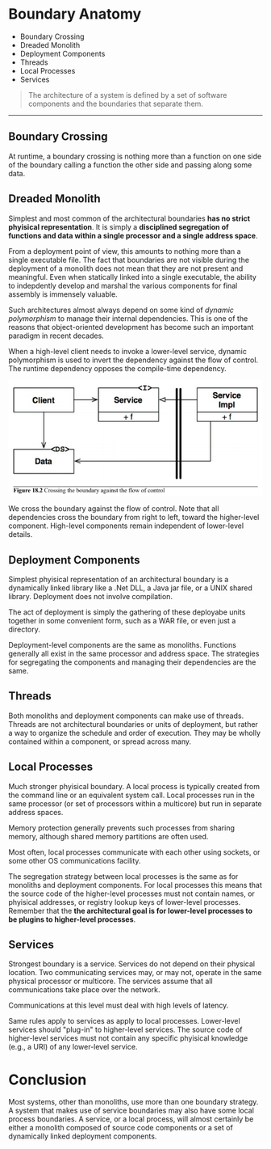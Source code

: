 # Boundary Anatomy

* Boundary Crossing
* Dreaded Monolith
* Deployment Components
* Threads
* Local Processes
* Services

> The architecture of a system is defined by a set of software components and the boundaries that separate them.

---

## Boundary Crossing

At runtime, a boundary crossing is nothing more than a function on one side of the boundary calling a function the other side and passing along some data.

## Dreaded Monolith

Simplest and most common of the architectural boundaries __has no strict phyisical representation__. It is simply a __disciplined segregation of functions and data within a single processor and a single address space__.

From a deployment point of view, this amounts to nothing more than a single executable file. The fact that boundaries are not visible during the deployment of a monolith does not mean that they are not present and meaningful. Even when statically linked into a single executable, the ability to indepdently develop and marshal the various components for final assembly is immensely valuable.

Such architectures almost always depend on some kind of _dynamic polymorphism_ to manage their internal dependencies. This is one of the reasons that object-oriented development has become such an important paradigm in recent decades.

When a high-level client needs to invoke a lower-level service, dynamic polymorphism is used to invert the dependency against the flow of control. The runtime dependency opposes the compile-time dependency.

![cross boundary](./cross-boundary.png)

We cross the boundary against the flow of control. Note that all dependencies cross the boundary from right to left, toward the higher-level component. High-level components remain independent of lower-level details.

## Deployment Components

Simplest phyisical representation of an architectural boundary is a dynamically linked library like a .Net DLL, a Java jar file, or a UNIX shared library. Deployment does not involve compilation.

The act of deployment is simply the gathering of these deployabe units together in some convenient form, such as a WAR file, or even just a directory.

Deployment-level components are the same as monoliths. Functions generally all exist in the same processor and address space. The strategies for segregating the components and managing their dependencies are the same.

## Threads

Both monoliths and deployment components can make use of threads. Threads are not architectural boundaries or units of deployment, but rather a way to organize the schedule and order of execution. They may be wholly contained within a component, or spread across many.

## Local Processes

Much stronger phyisical boundary. A local process is typically created from the command line or an equivalent system call. Local processes run in the same processor (or set of processors within a multicore) but run in separate address spaces.

Memory protection generally prevents such processes from sharing memory, although shared memory partitions are often used.

Most often, local processes communicate with each other using sockets, or some other OS communications facility.

The segregation strategy between local processes is the same as for monoliths and deployment components. For local processes this means that the source code of the higher-level processes must not contain names, or phyisical addresses, or registry lookup keys of lower-level processes. Remember that the __the architectural goal is for lower-level processes to be plugins to higher-level processes__.

## Services

Strongest boundary is a service. Services do not depend on their physical location. Two communicating services may, or may not, operate in the same physical processor or multicore. The services assume that all communications take place over the network.

Communications at this level must deal with high levels of latency.

Same rules apply to services as apply to local processes. Lower-level services should "plug-in" to higher-level services. The source code of higher-level services must not contain any specific phyisical knowledge (e.g., a URI) of any lower-level service.

# Conclusion

Most systems, other than monoliths, use more than one boundary strategy. A system that makes use of service boundaries may also have some local process boundaries. A service, or a local process, will almost certainly be either a monolith composed of source code components or a set of dynamically linked deployment components.